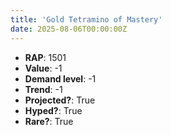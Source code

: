 ```yaml
---
title: 'Gold Tetramino of Mastery'
date: 2025-08-06T00:00:00Z
---
```

- **RAP**: 1501
- **Value**: -1
- **Demand level**: -1
- **Trend**: -1
- **Projected?**: True
- **Hyped?**: True
- **Rare?**: True
